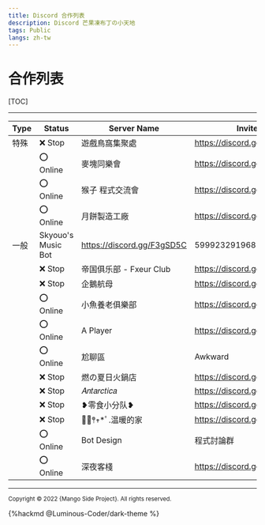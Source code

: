 ```yaml
---
title: Discord 合作列表
description: Discord 芒果凍布丁の小天地
tags: Public
langs: zh-tw
---
```

# 合作列表

[TOC]

---

|Type|Status|Server Name|Invite URL|Collaborator's ID|Note|
|----|------|-----------|----------|-----------------|----|
|特殊|:x: Stop|遊戲鳥窩集聚處|https://discord.gg/z3Uz4D5F57|394333847287758852|
||:o: Online|麥塊同樂會|https://discord.gg/z2MugfM|4509841872191488001|
||:o: Online|猴子 程式交流會|https://discord.gg/rCZeuaucjf|688181698822799414|
||:o: Online|月餅製造工廠|https://discord.gg/FT26nqbWmk|\366869786388594698|
|一般|Skyouo's Music Bot|https://discord.gg/F3gSD5C|599923291968241666|
||:x: Stop|帝国俱乐部 - Fxeur Club|https://discord.gg/gt8zskHxW8|708269407381487676|
||:x: Stop|企鵝航母|https://discord.gg/npWDeH9y9c|612526659454763008|
||:o: Online|小魚養老俱樂部|https://discord.gg/DfCmt9j5ZQ|704663550257266778|
||:o: Online|A Player|https://discord.gg/jD7Av3wEVU|681515469399916577|
||:o: Online|尬聊區|Awkward|https://discord.gg/bn27V8fJsz|@WhiteCow|726709068835717140|
||:x: Stop|燃の夏日火鍋店|https://discord.gg/sKtgyqMHJN|514578938031374336|
||:x: Stop|𝐴𝑛𝑡𝑎𝑟𝑐𝑡𝑖𝑐𝑎|https://discord.gg/WbfVNdPmkU |673180146894766082|
||:x: Stop|❥零食小分队❥|https://discord.gg/ZpzagBmdRS|889690026747768893|
||:x: Stop|❁⃘𖤣𖥧*ﾟ.温暖的家|https://discord.gg/3gwTk2eUqg|743717919006916661|
||:o: Online|Bot Design|程式討論群|https://discord.gg/JgnntWRpnH|871616467186098187|
||:o: Online|深夜客棧|https://discord.gg/3Z5TzVdSWh|889507305358504046||

---

<small>Copyright © 2022 {Mango Side Project}. All rights reserved.</small>

{%hackmd @Luminous-Coder/dark-theme %}
<!-- the theme made by Luminous-Coder -->
